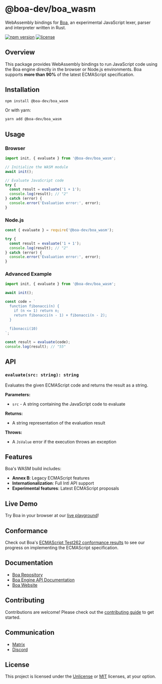 # @boa-dev/boa_wasm

WebAssembly bindings for [Boa](https://github.com/boa-dev/boa), an experimental JavaScript lexer, parser and interpreter written in Rust.

[![npm version](https://img.shields.io/npm/v/@boa-dev/boa_wasm)](https://www.npmjs.com/package/@boa-dev/boa_wasm)
[![license](https://img.shields.io/npm/l/@boa-dev/boa_wasm)](https://github.com/boa-dev/boa)

## Overview

This package provides WebAssembly bindings to run JavaScript code using the Boa engine directly in the browser or Node.js environments. Boa supports **more than 90%** of the latest ECMAScript specification.

## Installation

```bash
npm install @boa-dev/boa_wasm
```

Or with yarn:

```bash
yarn add @boa-dev/boa_wasm
```

## Usage

### Browser

```javascript
import init, { evaluate } from '@boa-dev/boa_wasm';

// Initialize the WASM module
await init();

// Evaluate JavaScript code
try {
  const result = evaluate('1 + 1');
  console.log(result); // "2"
} catch (error) {
  console.error('Evaluation error:', error);
}
```

### Node.js

```javascript
const { evaluate } = require('@boa-dev/boa_wasm');

try {
  const result = evaluate('1 + 1');
  console.log(result); // "2"
} catch (error) {
  console.error('Evaluation error:', error);
}
```

### Advanced Example

```javascript
import init, { evaluate } from '@boa-dev/boa_wasm';

await init();

const code = `
  function fibonacci(n) {
    if (n <= 1) return n;
    return fibonacci(n - 1) + fibonacci(n - 2);
  }
  
  fibonacci(10)
`;

const result = evaluate(code);
console.log(result); // "55"
```

## API

### `evaluate(src: string): string`

Evaluates the given ECMAScript code and returns the result as a string.

**Parameters:**
- `src` - A string containing the JavaScript code to evaluate

**Returns:**
- A string representation of the evaluation result

**Throws:**
- A `JsValue` error if the execution throws an exception

## Features

Boa's WASM build includes:
- **Annex B**: Legacy ECMAScript features
- **Internationalization**: Full Intl API support
- **Experimental features**: Latest ECMAScript proposals

## Live Demo

Try Boa in your browser at our [live playground](https://boajs.dev/playground)!

## Conformance

Check out Boa's [ECMAScript Test262 conformance results](https://boajs.dev/conformance) to see our progress on implementing the ECMAScript specification.

## Documentation

- [Boa Repository](https://github.com/boa-dev/boa)
- [Boa Engine API Documentation](https://docs.rs/boa_engine/latest/boa_engine/)
- [Boa Website](https://boajs.dev/)

## Contributing

Contributions are welcome! Please check out the [contributing guide](https://github.com/boa-dev/boa/blob/main/CONTRIBUTING.md) to get started.

## Communication

- [Matrix](https://matrix.to/#/#boa:matrix.org)
- [Discord](https://discord.gg/tUFFk9Y)

## License

This project is licensed under the [Unlicense](https://github.com/boa-dev/boa/blob/main/LICENSE-UNLICENSE) or [MIT](https://github.com/boa-dev/boa/blob/main/LICENSE-MIT) licenses, at your option.
